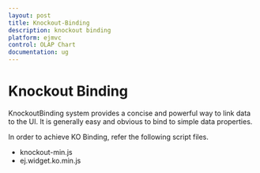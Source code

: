 ```yaml
---
layout: post
title: Knockout-Binding
description: knockout binding
platform: ejmvc
control: OLAP Chart
documentation: ug
---
```


# Knockout Binding

KnockoutBinding system provides a concise and powerful way to link data to the UI. It is generally easy and obvious to bind to simple data properties.

In order to achieve KO Binding, refer the following script files.

* knockout-min.js
* ej.widget.ko.min.js
